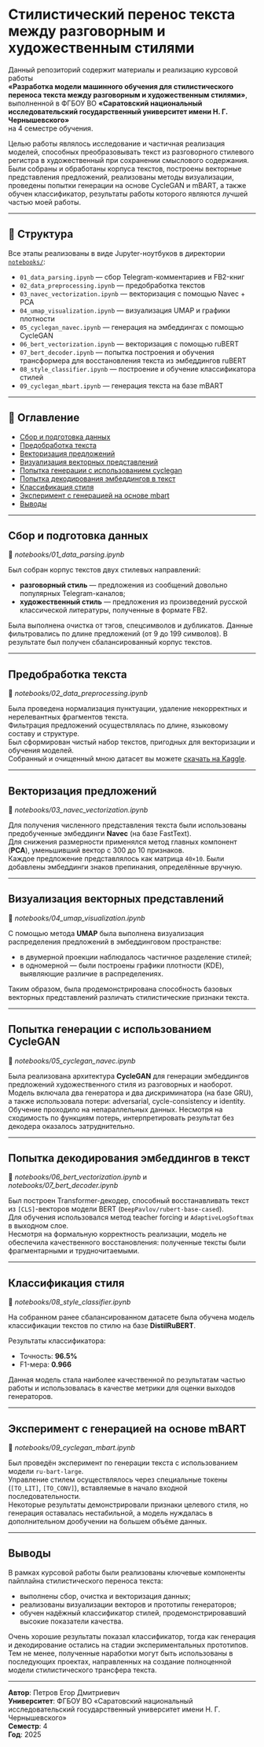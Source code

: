 # Стилистический перенос текста между разговорным и художественным стилями

Данный репозиторий содержит материалы и реализацию курсовой работы  
**«Разработка модели машинного обучения для стилистического переноса текста между разговорным и художественным стилями»**,  
выполненной в ФГБОУ ВО **«Саратовский национальный исследовательский государственный университет имени Н. Г. Чернышевского»**  
на 4 семестре обучения.

Целью работы являлось исследование и частичная реализация моделей, способных преобразовывать текст из разговорного стилевого регистра в художественный при сохранении смыслового содержания.  
Были собраны и обработаны корпуса текстов, построены векторные представления предложений, реализованы методы визуализации, проведены попытки генерации на основе CycleGAN и mBART, а также обучен классификатор, результаты работы которого являются лучшей частью моей работы.

---

## 📁 Структура

Все этапы реализованы в виде Jupyter-ноутбуков в директории [`notebooks/`](notebooks/):

- `01_data_parsing.ipynb` — сбор Telegram-комментариев и FB2-книг
- `02_data_preprocessing.ipynb` — предобработка текстов
- `03_navec_vectorization.ipynb` — векторизация с помощью Navec + PCA
- `04_umap_visualization.ipynb` — визуализация UMAP и графики плотности
- `05_cyclegan_navec.ipynb` — генерация на эмбеддингах с помощью CycleGAN
- `06_bert_vectorization.ipynb` — векторизация с помощью ruBERT
- `07_bert_decoder.ipynb` — попытка построения и обучения трансформера для восстановления текста из эмбеддингов ruBERT
- `08_style_classifier.ipynb` — построение и обучение классификатора стилей
- `09_cyclegan_mbart.ipynb` — генерация текста на базе mBART

---

## 📑 Оглавление

- [Сбор и подготовка данных](#сбор-и-подготовка-данных)
- [Предобработка текста](#предобработка-текста)
- [Векторизация предложений](#векторизация-предложений)
- [Визуализация векторных представлений](#визуализация-векторных-представлений)
- [Попытка генерации с использованием cyclegan](#попытка-генерации-с-использованием-cyclegan)
- [Попытка декодирования эмбеддингов в текст](#попытка-декодирования-эмбеддингов-в-текст)
- [Классификация стиля](#классификация-стиля)
- [Эксперимент с генерацией на основе mbart](#эксперимент-с-генерацией-на-основе-mbart)
- [Выводы](#выводы)

---

## Сбор и подготовка данных

📄 *notebooks/01_data_parsing.ipynb*

Был собран корпус текстов двух стилевых направлений:
- **разговорный стиль** — предложения из сообщений довольно популярных Telegram-каналов;
- **художественный стиль** — предложения из произведений русской классической литературы, полученные в формате FB2.

Была выполнена очистка от тэгов, спецсимволов и дубликатов. Данные фильтровались по длине предложений (от 9 до 199 символов). В результате был получен сбалансированный корпус текстов.

---

## Предобработка текста

📄 *notebooks/02_data_preprocessing.ipynb*

Была проведена нормализация пунктуации, удаление некорректных и нерелевантных фрагментов текста.  
Фильтрация предложений осуществлялась по длине, языковому составу и структуре.  
Был сформирован чистый набор текстов, пригодных для векторизации и обучения моделей.  
Собранный и очищенный мною датасет вы можете [скачать на Kaggle](https://www.kaggle.com/datasets/funduckich/conversational-and-literary-style-sentences).

---

## Векторизация предложений

📄 *notebooks/03_navec_vectorization.ipynb*

Для получения численного представления текста были использованы предобученные эмбеддинги **Navec** (на базе FastText).  
Для снижения размерности применялся метод главных компонент (**PCA**), уменьшивший вектор с 300 до 10 признаков.  
Каждое предложение представлялось как матрица `40×10`. Были добавлены эмбеддинги знаков препинания, определённые вручную.

---

## Визуализация векторных представлений

📄 *notebooks/04_umap_visualization.ipynb* 

С помощью метода **UMAP** была выполнена визуализация распределения предложений в эмбеддинговом пространстве:
- в двумерной проекции наблюдалось частичное разделение стилей;
- в одномерной — были построены графики плотности (KDE), выявляющие различие в распределениях.

Таким образом, была продемонстрирована способность базовых векторных представлений различать стилистические признаки текста.

---

## Попытка генерации с использованием CycleGAN

📄 *notebooks/05_cyclegan_navec.ipynb* 

Была реализована архитектура **CycleGAN** для генерации эмбеддингов предложений художественного стиля из разговорных и наоборот.  
Модель включала два генератора и два дискриминатора (на базе GRU), а также использовала потери: adversarial, cycle-consistency и identity.  
Обучение проходило на непараллельных данных. Несмотря на сходимость по функциям потерь, интерпретировать результат без декодера оказалось затруднительно.

---

## Попытка декодирования эмбеддингов в текст

📄 *notebooks/06_bert_vectorization.ipynb* и *notebooks/07_bert_decoder.ipynb*

Был построен Transformer-декодер, способный восстанавливать текст из `[CLS]`-векторов модели BERT (`DeepPavlov/rubert-base-cased`).  
Для обучения использовался метод teacher forcing и `AdaptiveLogSoftmax` в выходном слое.  
Несмотря на формальную корректность реализации, модель не обеспечила качественного восстановления: полученные тексты были фрагментарными и трудночитаемыми.

---

## Классификация стиля

📄 *notebooks/08_style_classifier.ipynb*

На собранном ранее сбалансированном датасете была обучена модель классификации текстов по стилю на базе **DistilRuBERT**.  

Результаты классификатора:
- Точность: **96.5%**
- F1-мера: **0.966**

Данная модель стала наиболее качественной по результатам частью работы и использовалась в качестве метрики для оценки выходов генераторов.

---

## Эксперимент с генерацией на основе mBART

📄 *notebooks/09_cyclegan_mbart.ipynb*

Был проведён эксперимент по генерации текста с использованием модели `ru-bart-large`.  
Управление стилем осуществлялось через специальные токены (`[TO_LIT]`, `[TO_CONV]`), вставляемые в начало входной последовательности.  
Некоторые результаты демонстрировали признаки целевого стиля, но генерация оставалась нестабильной, а модель нуждалась в дополнительном дообучении на большем объёме данных.

---

## Выводы

В рамках курсовой работы были реализованы ключевые компоненты пайплайна стилистического переноса текста:
- выполнены сбор, очистка и векторизация данных;
- реализованы визуализации векторов и прототипы генераторов;
- обучен надёжный классификатор стилей, продемонстрировавший высокие показатели качества.

Очень хорошие результаты показал классификатор, тогда как генерация и декодирование остались на стадии экспериментальных прототипов. Тем не менее, полученные наработки могут быть использованы в последующих проектах, направленных на создание полноценной модели стилистического трансфера текста.

---

**Автор**: Петров Егор Дмитриевич  
**Университет**: ФГБОУ ВО «Саратовский национальный исследовательский государственный университет имени Н. Г. Чернышевского»  
**Семестр**: 4  
**Год**: 2025
